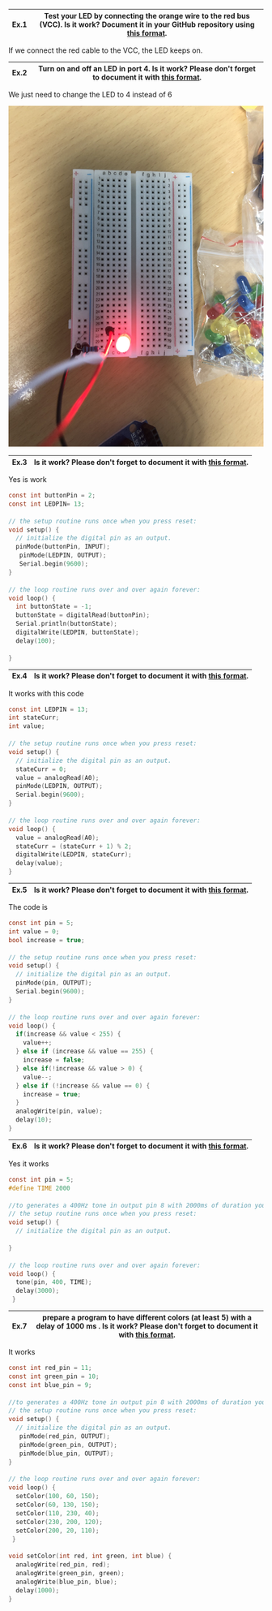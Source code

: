|Ex.1| Test your LED by connecting the orange wire to the red bus (VCC). Is it work? Document it in your GitHub repository using [this format](https://github.com/efrei-paris-sud/2019-sample-project/tree/master/lab/1). |
|--|--|

If we connect the red cable to the VCC, the LED keeps on.

|Ex.2| Turn on and off an LED in port 4. Is it work? Please don't forget to document it with [this format](https://github.com/efrei-paris-sud/2019-sample-project/tree/master/lab/1). |
|--|--|

We just need to change the LED to 4 instead of 6

![Image one](IMG_3330.jpg?raw=true)

|Ex.3| Is it work? Please don't forget to document it with [this format](https://github.com/efrei-paris-sud/2019-sample-project/tree/master/lab/1). |
|--|--|

Yes is work
```C
const int buttonPin = 2;
const int LEDPIN= 13;
 
// the setup routine runs once when you press reset:
void setup() {                
  // initialize the digital pin as an output.
  pinMode(buttonPin, INPUT);   
   pinMode(LEDPIN, OUTPUT);   
   Serial.begin(9600);
}
 
// the loop routine runs over and over again forever:
void loop() {
  int buttonState = -1;
  buttonState = digitalRead(buttonPin);
  Serial.println(buttonState);
  digitalWrite(LEDPIN, buttonState);
  delay(100);
  
}
```

|Ex.4| Is it work? Please don't forget to document it with [this format](https://github.com/efrei-paris-sud/2019-sample-project/tree/master/lab/1). |
|--|--|

It works with this code
```C
const int LEDPIN = 13;
int stateCurr;
int value;

// the setup routine runs once when you press reset:
void setup() {                
  // initialize the digital pin as an output.
  stateCurr = 0;
  value = analogRead(A0);
  pinMode(LEDPIN, OUTPUT);
  Serial.begin(9600);  
}
 
// the loop routine runs over and over again forever:
void loop() {
  value = analogRead(A0);
  stateCurr = (stateCurr + 1) % 2;
  digitalWrite(LEDPIN, stateCurr);
  delay(value);
}
```

|Ex.5| Is it work? Please don't forget to document it with [this format](https://github.com/efrei-paris-sud/2019-sample-project/tree/master/lab/1). |
|--|--|
The code is

```C
const int pin = 5;
int value = 0;
bool increase = true;

// the setup routine runs once when you press reset:
void setup() {                
  // initialize the digital pin as an output.
  pinMode(pin, OUTPUT);
  Serial.begin(9600);  
}
 
// the loop routine runs over and over again forever:
void loop() {
  if(increase && value < 255) {
    value++;
  } else if (increase && value == 255) {
    increase = false;
  } else if(!increase && value > 0) {
    value--;
  } else if (!increase && value == 0) {
    increase = true;
  } 
  analogWrite(pin, value);
  delay(10);
}
```

|Ex.6| Is it work? Please don't forget to document it with [this format](https://github.com/efrei-paris-sud/2019-sample-project/tree/master/lab/1). |
|--|--|

Yes it works

```C
const int pin = 5;
#define TIME 2000

//to generates a 400Hz tone in output pin 8 with 2000ms of duration you can use tone(8, 400, 2000);
// the setup routine runs once when you press reset:
void setup() {                
  // initialize the digital pin as an output.
  
}
 
// the loop routine runs over and over again forever:
void loop() {
  tone(pin, 400, TIME);
  delay(3000);
 }
```

|Ex.7| prepare a program to have different colors (at least 5) with a delay of 1000 ms . Is it work? Please don't forget to document it with [this format](https://github.com/efrei-paris-sud/2019-sample-project/tree/master/lab/1). |
|--|--|

It works
```C
const int red_pin = 11;
const int green_pin = 10;
const int blue_pin = 9;

//to generates a 400Hz tone in output pin 8 with 2000ms of duration you can use tone(8, 400, 2000);
// the setup routine runs once when you press reset:
void setup() {                
  // initialize the digital pin as an output.
   pinMode(red_pin, OUTPUT);
   pinMode(green_pin, OUTPUT);
   pinMode(blue_pin, OUTPUT);
}
 
// the loop routine runs over and over again forever:
void loop() {
  setColor(100, 60, 150);
  setColor(60, 130, 150);
  setColor(110, 230, 40);
  setColor(230, 200, 120);
  setColor(200, 20, 110);
 }

void setColor(int red, int green, int blue) {
  analogWrite(red_pin, red);
  analogWrite(green_pin, green);
  analogWrite(blue_pin, blue);
  delay(1000);
}

```